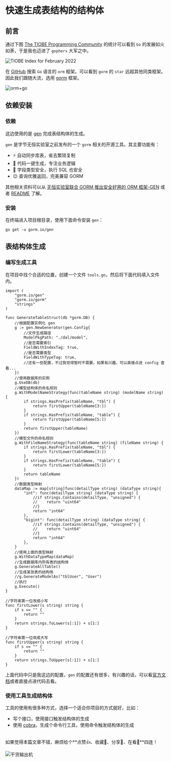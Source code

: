 # 快速生成表结构的结构体

## 前言

通过下图 [The TIOBE Programming Community](https://www.tiobe.com/tiobe-index/) 的统计可以看到 `Go` 的发展如火如荼，于是我也迈进了 `gophers` 大军之中。

![TIOBE Index for February 2022](https://file.zhangpeng.site/2022/02/18/1.jpeg)

在 [GitHub](https://github.com/search?l=Go&o=desc&q=orm&s=stars&type=Repositories) 搜索 `Go` 语言的 `orm` 框架。可以看到 `gorm` 的 `star` 远超其他同类框架。因此我们跟随大流，选用 [gorm](https://gorm.io/zh_CN/) 框架。

![orm+go](https://file.zhangpeng.site/2022/02/18/2.jpeg)

## 依赖安装

### 依赖

这边使用的是 [gen](https://github.com/go-gorm/gen) 完成表结构体的生成。

`gen` 是字节无恒实验室之前发布的一个 `gorm` 相关的开源工具。其主要功能有：

- ⚡️ 自动同步库表，省去繁琐复制
- 🔗 代码一键生成，专注业务逻辑
- 🐞 字段类型安全，执行 SQL 也安全
- 😉 查询优雅返回，完美兼容 GORM

其他相关资料可以从 [无恒实验室联合 GORM 推出安全好用的 ORM 框架-GEN](https://mp.weixin.qq.com/s/SfLIkU8E2b3sAO1qSUkyXA) 或者 [README](https://github.com/go-gorm/gen/blob/master/README.ZH_CN.md) 了解。

### 安装

在终端进入项目根目录，使用下面命令安装 `gen`：

```shell
go get -u gorm.io/gen
```

## 表结构体生成

### 编写生成工具

在项目中找个合适的位置，创建一个文件 `tools.go`，然后将下面代码填入文件内。

```golang
import (
    "gorm.io/gen"
    "gorm.io/gorm"
    "strings"
)

func GenerateTableStruct(db *gorm.DB) {
    //根据配置实例化 gen
    g := gen.NewGenerator(gen.Config{
        //文件生成路径
        ModelPkgPath: "./dal/model",
        //是否需要索引
        FieldWithIndexTag: true,
        //是否需要类型
        FieldWithTypeTag: true,
        //还有一些配置，不过我觉得暂时不需要。如果有兴趣，可以直接点进 config 查看...
    })
    //使用数据库的实例
    g.UseDB(db)
    //模型结构体的命名规则
    g.WithModelNameStrategy(func(tableName string) (modelName string) {
        if strings.HasPrefix(tableName, "tbl") {
            return firstUpper(tableName[3:])
        }
        if strings.HasPrefix(tableName, "table") {
            return firstUpper(tableName[5:])
        }
        return firstUpper(tableName)
    })
    //模型文件的命名规则
    g.WithFileNameStrategy(func(tableName string) (fileName string) {
        if strings.HasPrefix(tableName, "tbl") {
            return firstLower(tableName[3:])
        }
        if strings.HasPrefix(tableName, "table") {
            return firstLower(tableName[5:])
        }
        return tableName
    })
    //数据类型映射
    dataMap := map[string]func(detailType string) (dataType string){
        "int": func(detailType string) (dataType string) {
            //if strings.Contains(detailType, "unsigned") {
            //    return "uint64"
            //}
            return "int64"
        },
        "bigint": func(detailType string) (dataType string) {
            //if strings.Contains(detailType, "unsigned") {
            //    return "uint64"
            //}
            return "int64"
        },
    }
    //使用上面的类型映射
    g.WithDataTypeMap(dataMap)
    //生成数据库内所有表的结构体
    g.GenerateAllTable()
    //生成某张表的结构体
    //g.GenerateModelAs("tblUser", "User")
    //执行
    g.Execute()
}

//字符串第一位改成小写
func firstLower(s string) string {
    if s == "" {
        return ""
    }
    return strings.ToLower(s[:1]) + s[1:]
}

//字符串第一位改成大写
func firstUpper(s string) string {
    if s == "" {
        return ""
    }
    return strings.ToUpper(s[:1]) + s[1:]
}
```

上面代码中只是我这边的配置，`gen` 的配置还有很多，有兴趣的话，可以看[官方文档](https://github.com/go-gorm/gen/blob/master/README.ZH_CN.md)或者直接点进代码去看。

### 使用工具生成结构体

工具的使用有很多种方式，选择一个适合你项目的方式就好，比如：

- 写个接口，使用接口触发结构体的生成
- 使用 [cobra](https://github.com/spf13/cobra)，生成个命令行工具，使用命令触发结构体的生成

######

如果觉得本篇文章不错，麻烦给个**点赞👍、收藏🌟、分享👊、在看👀**四连！

![干货输出机](https://file.zhangpeng.site/wechat/qrcode.jpg)
